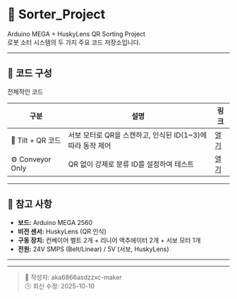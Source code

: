 # 🚀 Sorter_Project

Arduino MEGA + HuskyLens QR Sorting Project  
로봇 소터 시스템의 두 가지 주요 코드 저장소입니다.  

---

## 📂 코드 구성

전체적인 코드

| 구분 | 설명 | 링크 |
|------|------|------|
| 🎯 Tilt + QR 코드 | 서보 모터로 QR을 스캔하고, 인식된 ID(1~3)에 따라 동작 제어 | [열기](./tilt_qr/tilt_qr.ino) |
| ⚙️ Conveyor Only | QR 없이 강제로 분류 ID를 설정하여 테스트 | [열기](./conveyor_only/conveyor_only.ino) |

---

## 🧠 참고 사항
- **보드:** Arduino MEGA 2560  
- **비전 센서:** HuskyLens (QR 인식)  
- **구동 장치:** 컨베이어 벨트 2개 + 리니어 액추에이터 2개 + 서보 모터 1개  
- **전원:** 24V SMPS (Belt/Linear) / 5V (서보, HuskyLens)

---

---

> 🔗 작성자: aka6866asdzzxc-maker  
> 🕓 최신 수정: 2025-10-10
